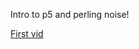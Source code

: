 Intro to p5 and perling noise!

[First vid](https://www.youtube.com/watch?v=3slqsMHKLng&list=PLRqwX-V7Uu6ZV4yEcW3uDwOgGXKUUsPOM&index=2)
